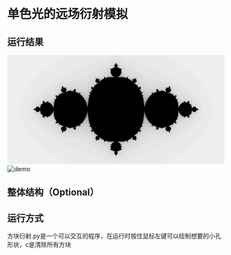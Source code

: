# 单色光的远场衍射模拟

## 运行结果

![fractal demo](./data/fractal.jpg)
![demo](./picture/相干.png)
## 整体结构（Optional）


## 运行方式
方块衍射.py是一个可以交互的程序，在运行时按住鼠标左键可以绘制想要的小孔形状，c是清除所有方块

